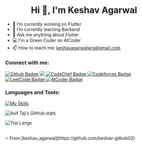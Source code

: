  <h1 align="center">Hi 👋, I'm Keshav Agarwal</h1>

- 🔭 I’m currently working on Flutter
- 🌱 I’m currently learning Backend
- 💬 Ask me anything about Flutter
- 💻 I'm a Green Coder on AtCoder
- 📫 How to reach me: keshavagarwalwrs@gmail.com
  
  
### Connect with me:
<div id="badges">
  <a href="https://github.com/keshav-github02">
    <img src="https://img.shields.io/badge/Github-white?style=for-the-badge&logo=Github&logoColor=black" alt="Github Badge"/>
  </a>
   <a href="https://www.linkedin.com/in/keshav-agarwal-b5874b257/">
    <img src="https://img.shields.io/badge/LinkedIn-blue?style=for-the-badge&logo=linkedin&logoColor=white"/>
  </a>
   <a href="https://www.codechef.com/users/ka45">
    <img src="https://img.shields.io/badge/CodeChef-orange?style=for-the-badge&logo=codechef&logoColor=white" alt="CodeChef Badge"/>
</a>

<a href="https://codeforces.com/profile/keshav_agarwal02">
    <img src="https://img.shields.io/badge/Codeforces-blue?style=for-the-badge&logo=codeforces&logoColor=white" alt="Codeforces Badge"/>
</a>

<a href="https://leetcode.com/u/keshavagarwal02/">
    <img src="https://img.shields.io/badge/LeetCode-yellow?style=for-the-badge&logo=leetcode&logoColor=white" alt="LeetCode Badge"/>
</a>

<a href="https://atcoder.jp/users/keshav_agar">
    <img src="https://img.shields.io/badge/AtCoder-purple?style=for-the-badge&logo=atcoder&logoColor=white" alt="AtCoder Badge"/>
</a>

</div>

### Languages and Tools:
[![My Skills](https://skillicons.dev/icons?i=flutter,dart,firebase,github,git,postman,cpp,py,cmake&perline=5)](https://skillicons.dev)

![Asif Taj's GitHub stats](https://github-readme-stats.vercel.app/api?username=keshav-github02&show_icons=true&theme=dark)

![Top Langs](https://github-readme-stats.vercel.app/api/top-langs/?username=keshav-github02&theme=dark)


<br>
⭐️ From [keshav_agarwal](https://github.com/keshav-github02)
